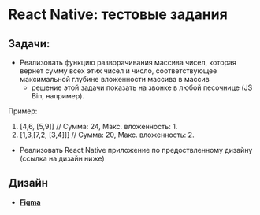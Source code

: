 # React Native: тестовые задания

## Задачи:

- Реализовать функцию разворачивания массива чисел, которая вернет сумму всех этих чисел и число, соответствующее максимальной глубине вложенности массива в массив 
    - решение этой задачи показать на звонке в любой песочнице (JS Bin, например).

Пример: 
  1. [4,6, [5,9]] // Сумма: 24, Макс. вложенность: 1.
  2. [1,3,[7,2, [3,4]]] // Сумма: 20, Макс. вложенность: 2.
  
- Реализовать React Native приложение по предоствленному дизайну (ссылка на дизайн ниже) 

## Дизайн

- [**Figma**](https://www.figma.com/file/J4holg3nSPn5Znhgw906Ci/Test-App-Design?node-id=33%3A444&viewport=2113%2C1569%2C0.7544642686843872)